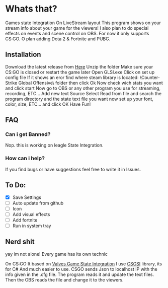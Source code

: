 # Whats that?
Games state Integration On LiveStream layout
This program shows on your stream info about your game for the viewers!
I also plan to do special effects on events and scene control on OBS.
For now it only supports CS:GO. O plan adding Dota 2  & Fortnite and PUBG.


## Installation
Download the latest release from [Here](https://github.com/Guy293/GLSI/releases)
Unzip the folder
Make sure your CS:GO is closed or restart the game later
Open GLSI.exe
Click on set up config file
If it shows an eror find where steam library is located: \Counter-Strike Global Offensive\ folder then click Ok
Now check wich stats you want and click start
Now go to OBS or any other program you use for streaming, recording, ETC...
Add new text Source
Select Read from file and search the program directory and the state text file you want
now set up your font, color, size, ETC... and click OK
Have Fun!

## FAQ
### Can i get Banned?
Nop. this is working on leagle State Integration.

### How can i help?
If you find bugs or have suggestions feel free to write it in Issues.


## To Do:
- [x] Save Settings
- [ ] Auto update from github
- [ ] Icon
- [ ] Add visual effects
- [ ] Add fortnite
- [ ] Run in system tray

## Nerd shit
yay im not alone!
Every game has its own technic 

On CS:GO It based on [Valves Game State Integration](https://developer.valvesoftware.com/wiki/Counter-Strike:_Global_Offensive_Game_State_Integration)
I use [CSGSI](https://github.com/rakijah/CSGSI) library, its for C# And much easier to use.
CSGO sends Json to localhost IP with the info given in the .cfg file.
The program reads it and update the text files. Then the OBS reads the file and change it to the viewers.
